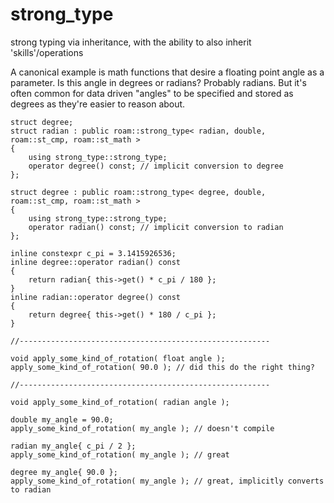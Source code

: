 # strong_type
strong typing via inheritance, with the ability to also inherit 'skills'/operations

A canonical example is math functions that desire a floating point angle as a parameter.
Is this angle in degrees or radians? Probably radians.
But it's often common for data driven "angles" to be specified and stored as degrees as they're easier to reason about.

```
struct degree;
struct radian : public roam::strong_type< radian, double, roam::st_cmp, roam::st_math >
{
    using strong_type::strong_type;
    operator degree() const; // implicit conversion to degree
};

struct degree : public roam::strong_type< degree, double, roam::st_cmp, roam::st_math >
{
    using strong_type::strong_type;
    operator radian() const; // implicit conversion to radian
};

inline constexpr c_pi = 3.1415926536;
inline degree::operator radian() const
{
    return radian{ this->get() * c_pi / 180 };
}
inline radian::operator degree() const
{
    return degree{ this->get() * 180 / c_pi };
}

//--------------------------------------------------------

void apply_some_kind_of_rotation( float angle );
apply_some_kind_of_rotation( 90.0 ); // did this do the right thing?

//--------------------------------------------------------

void apply_some_kind_of_rotation( radian angle );

double my_angle = 90.0;
apply_some_kind_of_rotation( my_angle ); // doesn't compile

radian my_angle{ c_pi / 2 };
apply_some_kind_of_rotation( my_angle ); // great

degree my_angle{ 90.0 };
apply_some_kind_of_rotation( my_angle ); // great, implicitly converts to radian
```
